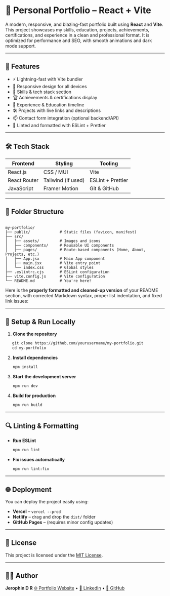 
# 💼 Personal Portfolio – React + Vite

A modern, responsive, and blazing-fast portfolio built using **React** and **Vite**. This project showcases my skills, education, projects, achievements, certifications, and experience in a clean and professional format. It is optimized for performance and SEO, with smooth animations and dark mode support.

---

## 🚀 Features

- ⚡ Lightning-fast with Vite bundler
- 🎨 Responsive design for all devices
- 🧠 Skills & tech stack section
- 🏆 Achievements & certifications display
- 💼 Experience & Education timeline
- 🛠️ Projects with live links and descriptions
- 📫 Contact form integration (optional backend/API)
- 🧹 Linted and formatted with ESLint + Prettier

---

## 🛠️ Tech Stack

| Frontend      | Styling       | Tooling        |
|---------------|---------------|----------------|
| React.js      | CSS / MUI     | Vite           |
| React Router  | Tailwind (if used) | ESLint + Prettier |
| JavaScript    | Framer Motion | Git & GitHub   |

---

## 📁 Folder Structure

```

my-portfolio/
├── public/             # Static files (favicon, manifest)
├── src/
│   ├── assets/         # Images and icons
│   ├── components/     # Reusable UI components
│   ├── pages/          # Route-based components (Home, About, Projects, etc.)
│   ├── App.jsx         # Main App component
│   ├── main.jsx        # Vite entry point
│   └── index.css       # Global styles
├── .eslintrc.cjs       # ESLint configuration
├── vite.config.js      # Vite configuration
└── README.md           # You're here!

````

Here is the **properly formatted and cleaned-up version** of your README section, with corrected Markdown syntax, proper list indentation, and fixed link issues:

---

## 🧪 Setup & Run Locally

1. **Clone the repository**
````markdown
   git clone https://github.com/yourusername/my-portfolio.git
   cd my-portfolio
````

2. **Install dependencies**

   ```bash
   npm install
   ```

3. **Start the development server**

   ```bash
   npm run dev
   ```

4. **Build for production**

   ```bash
   npm run build
   ```

---

## 🔍 Linting & Formatting

* **Run ESLint**

  ```bash
  npm run lint
  ```

* **Fix issues automatically**

  ```bash
  npm run lint:fix
  ```

---

## 🌐 Deployment

You can deploy the project easily using:

* **Vercel** – `vercel --prod`
* **Netlify** – drag and drop the `dist/` folder
* **GitHub Pages** – (requires minor config updates)

---

## 📃 License

This project is licensed under the [MIT License](LICENSE).

---

## 🙋‍♂️ Author

**Jerophin D R**
[🌐 Portfolio Website](https://jerophin-portfolio.vercel.app) • [💼 LinkedIn](https://www.linkedin.com/in/jerophin-d-r-b9a73b257/) • [🐙 GitHub](https://github.com/Jerophin583)

```


